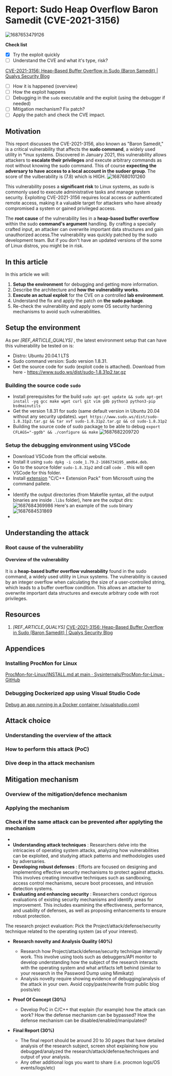 # Report: Sudo Heap Overflow Baron Samedit (CVE-2021-3156)

![1687653479126](./image/OperatingSystemAttacks/1687653479126.png)

**Check list**

* [X] Try the exploit quickly
* [ ] Understand the CVE and what it's type, risk?

[CVE-2021-3156: Heap-Based Buffer Overflow in Sudo (Baron Samedit) | Qualys Security Blog](https://blog.qualys.com/vulnerabilities-threat-research/2021/01/26/cve-2021-3156-heap-based-buffer-overflow-in-sudo-baron-samedit)

* [ ] How it is happened (overview)
* [ ] How the exploit happens
* [ ] Debugging in the `sudo` executable and the exploit (using the debugger if needed)
* [ ] Mitigation mechanism? Fix patch?
* [ ] Apply the patch and check the CVE impact.

## Motivation

This report discusses the CVE-2021-3156, also known as "Baron Samedit," is a critical vulnerability that affects the **sudo command**, a widely used utility in *inux systems. Discovered in January 2021, this vulnerability allows attackers to **escalate their privileges** and execute arbitrary commands as root without knowing the sudo command. This of course **expecting the adversary to have access to a local account in the sudoer group**. The score of the vulberability is (7.8) which is HIGH.
![1687680101260](image/OperatingSystemAttacks/1687680101260.png)

This vulnerability poses a **significant risk** to Linux systems, as sudo is commonly used to execute administrative tasks and manage system security. Exploiting CVE-2021-3156 requires local access or authenticated remote access, making it a valuable target for attackers who have already compromised a system or gained privileged access.

The **root cause** of the vulnerability lies in a **heap-based buffer overflow** within the sudo **command's argument** handling. By crafting a specially crafted input, an attacker can overwrite important data structures and gain unauthorized access.The vulnerability was quickly patched by the sudo development team. But if you don't have an updated versions of the some of Linux distros, you might be in risk.

## In this article

In this article we will:

1. **Setup the environment** for debugging and getting more information.
2. Describe the architecture and **how the vulnerability works**.
3. **Execute an actual exploit** for the CVE on a controlled **lab environment**.
4. Understand the fix and apply the patch on **the sudo package**.
5. Re-check the vulnerability and apply some OS security hardening mechanisms to avoid such vulnerabilities.

## Setup the environment

As per *[REF_ARTICLE_QUALYS]* , the latest environment setup that can have this vulnerability be tested on is:

* Distro: Ubuntu 20.04.1 LTS
* Sudo command version: Sudo version 1.8.31.
* Get the source code for sudo (exploit code is attached).
  Download from here - https://www.sudo.ws/dist/sudo-1.8.31p2.tar.gz

### Building the source code `sudo`

* Install prerequisites for the build
  `sudo apt-get update && sudo apt-get install -yq gcc make wget curl git vim gdb python3 python3-pip bsdmainutils`
* Get the version 1.8.31 for sudo (same default version in Ubuntu 20.04 without any security updates).
  `wget https://www.sudo.ws/dist/sudo-1.8.31p2.tar.gz && tar xvf sudo-1.8.31p2.tar.gz && cd sudo-1.8.31p2 `
* Building the source code of sudo package to be able to debug
  `export CFLAGS="-ggdb" && ./configure && make`
  ![1687682209720](image/OperatingSystemAttacks/1687682209720.png)

### Setup the debugging environment using VSCode

* Download VSCode from the official website.
* Install it using `sudo dpkg -i code_1.79.2-1686734195_amd64.deb`.
* Go to the source folder `sudo-1.8.31p2` and call `code .` this will open VSCode for this folder.
* Install [extension](https://marketplace.visualstudio.com/items?itemName=ms-vscode.cpptools-extension-pack) "C/C++ Extension Pack" from Microsoft using the command pallete.
* 
* Identify the output directories (from Makefile syntax, all the output binaries are inside `.libs` folder), here are the output dirs:
  ![1687684369986](https://file+.vscode-resource.vscode-cdn.net/c%3A/Users/inegm/_master/2023/nu-cit622.git/Project/Report/image/OperatingSystemAttacks/1687684369986.png)
  Here's an example of the `sudo` binary
  ![1687684531869](image/OperatingSystemAttacks/1687684531869.png)
* 

## Understanding the attack

### Root cause of the vulnerability

#### Overview of the vulnerability

It is a **heap-based buffer overflow vulnerability** found in the sudo command, a widely used utility in Linux systems. The vulnerability is caused by an integer overflow when calculating the size of a user-controlled string, which leads to a buffer overflow condition. This allows an attacker to overwrite important data structures and execute arbitrary code with root privileges.

## Resources

1. *[REF_ARTICLE_QUALYS]* [CVE-2021-3156: Heap-Based Buffer Overflow in Sudo (Baron Samedit) | Qualys Security Blog](https://blog.qualys.com/vulnerabilities-threat-research/2021/01/26/cve-2021-3156-heap-based-buffer-overflow-in-sudo-baron-samedit)

## Appendices

### Installing ProcMon for Linux

[ProcMon-for-Linux/INSTALL.md at main · Sysinternals/ProcMon-for-Linux · GitHub](https://github.com/Sysinternals/ProcMon-for-Linux/blob/main/INSTALL.md)

### Debugging Dockerized app using Visual Studio Code

[Debug an app running in a Docker container (visualstudio.com)](https://code.visualstudio.com/docs/containers/debug-common)










## Attack choice

### Understanding the overview of the attack

### How to perform this attack (PoC)

### Dive deep in tha attack mechanism

## Mitigation mechanism

### Overview of the mitigation/defence mechanism

### Applying the mechanism

### Check if the same attack can be prevented after applyting the mechanism

* 
* **Understanding attack techniques** : Researchers delve into the intricacies of operating system attacks, analyzing how vulnerabilities can be exploited, and studying attack patterns and methodologies used by adversaries.
* **Developing robust defenses** : Efforts are focused on designing and implementing effective security mechanisms to protect against attacks. This involves creating innovative techniques such as sandboxing, access control mechanisms, secure boot processes, and intrusion detection systems.
* **Evaluating and enhancing security** : Researchers conduct rigorous evaluations of existing security mechanisms and identify areas for improvement. This includes examining the effectiveness, performance, and usability of defenses, as well as proposing enhancements to ensure robust protection.

The research project evaluation: Pick the Project/attack/defense/security technique related to the operating system (as of your interest).

* **Research novelty and Analysis Quality (40%)**

  * Research how Project/attack/defense/security technique internally work. This involve using tools such as debuggers/API monitor to develop understanding how the subject of the research interacts with the operating system and what artifacts left behind (similar to your research in the Password Dump using Mimikatz)
  * Analysis novelty require showing evidence of debugging/analysis of the attack in your own. Avoid copy/paste/rewrite from public blog posts/etc
* **Proof Of Concept (30%)**

  * Develop PoC in C/C++ that explain (for example) how the attack can work? How the defense mechanism can be bypassed? How the defense mechanism can be disabled/enabled/manipulated?
* **Final Report (30%)**

  * The final report should be around 20 to 30 pages that have detailed analysis of the research subject, screen shot explaining how you debugged/analyzed the research/attack/defense/techniques and output of your analysis.
  * Any other additional logs you want to share (i.e. procmon logs/OS events/logs/etc)
